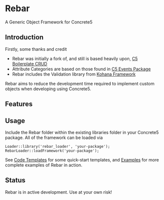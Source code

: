 # Rebar
A Generic Object Framework for Concrete5

## Introduction
Firstly, some thanks and credit
* Rebar was initially a fork of, and still is based heavily upon, [C5 Boilerplate CRUD](https://github.com/jordanlev/c5_boilerplate_crud/)
* Attribute Categories are based on those found in [C5 Events Package](https://github.com/francoiscote/C5-Events-Package)
* Rebar includes the Validation library from [Kohana Framework](http://kohanaframework.org/)

Rebar aims to reduce the development time required to implement custom objects when developing using Concrete5.

## Features

## Usage
Include the Rebar folder within the existing libraries folder in your Concrete5 package.  All of the framework can be loaded via

````
Loader::library('rebar_loader', 'your-package');
RebarLoader::loadFramework('your-package');
````

See [Code Templates](https://github.com/geekcubed/concrete5_rebar/tree/master/code_templates) for some quick-start templates, and [Examples](https://github.com/geekcubed/concrete5_rebar/tree/master/examples) for more complete examples of Rebar in action. 


## Status
Rebar is in active development. Use at your own risk!
